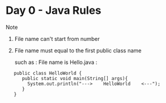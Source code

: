 # Day 0 - Java Rules

> [!NOTE]  
> 1. File name can't start from number  
>  
> 2. File name must equal to the first public class name  
>  
>    such as : File name is Hello.java :  
>```  
>    public class HelloWorld {  
>       public static void main(String[] args){  
>         System.out.println("--->    HelloWorld    <---");  
>       }  
>    }  
>```  


